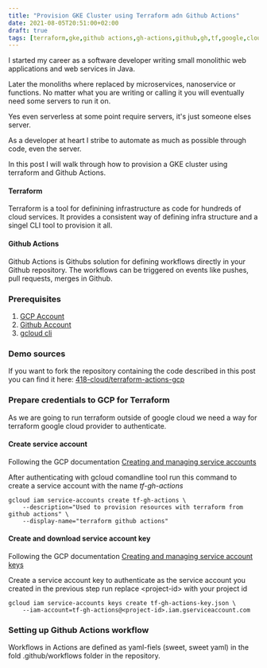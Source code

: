 ```yaml
---
title: "Provision GKE Cluster using Terraform adn Github Actions"
date: 2021-08-05T20:51:00+02:00
draft: true
tags: [terraform,gke,github actions,gh-actions,github,gh,tf,google,cloud]
---
```


I started my career as a software developer writing small monolithic web applications and web services in Java.

Later the monoliths where replaced by microservices, nanoservice or functions. No matter what you are writing or calling it you will eventually need some servers to run it on.

Yes even serverless at some point require servers, it's just someone elses server.

As a developer at heart I stribe to automate as much as possible through code, even the server.

In this post I will walk through how to provision a GKE cluster using terraform and Github Actions.

#### Terraform

Terraform is a tool for definining infrastructure as code for hundreds of cloud services. It provides a consistent way of defining infra structure and a singel CLI tool to provision it all.

#### Github Actions

Github Actions is Githubs solution for defining workflows directly in your Github repository. The workflows can be triggered on events like pushes, pull requests, merges in Github.

### Prerequisites

1. [GCP Account](https://cloud.google.com/)
2. [Github Account](https://github.com/)
3. [gcloud cli](https://cloud.google.com/sdk/gcloud)

### Demo sources
If you want to fork the repository containing the code described in this post you can find it here: [418-cloud/terraform-actions-gcp](https://github.com/418-cloud/terraform-actions-gcp)

### Prepare credentials to GCP for Terraform

As we are going to run terraform outside of google cloud we need a way for terraform google cloud provider to authenticate.

#### Create service account

Following the GCP documentation [Creating and managing service accounts](https://cloud.google.com/iam/docs/creating-managing-service-accounts)

After authenticating with gcloud comandline tool run this command to create a service account with the name _tf-gh-actions_

```shell
gcloud iam service-accounts create tf-gh-actions \
    --description="Used to provision resources with terraform from github actions" \
    --display-name="terraform github actions"
```

#### Create and download service account key

Following the GCP documentation [Creating and managing service account keys](https://cloud.google.com/iam/docs/creating-managing-service-account-keys)

Create a service account key to authenticate as the service account you created in the previous step run replace \<project-id> with your project id

```shell
gcloud iam service-accounts keys create tf-gh-actions-key.json \
    --iam-account=tf-gh-actions@<project-id>.iam.gserviceaccount.com
```

### Setting up Github Actions workflow

Workflows in Actions are defined as yaml-fiels (sweet, sweet yaml) in the fold .github/workflows folder in the repository.

